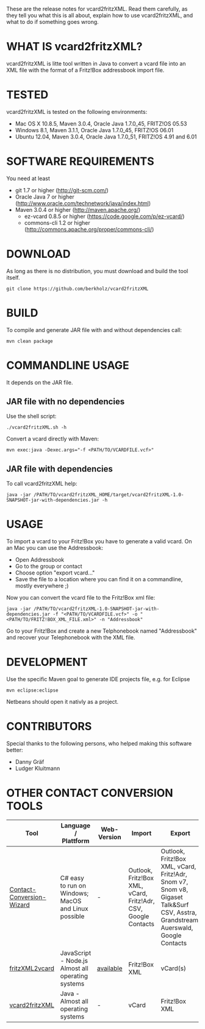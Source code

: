 These are the release notes for vcard2fritzXML.  Read them carefully,
as they tell you what this is all about, explain how to use vcard2fritzXML, 
and what to do if something goes wrong. 

# WHAT IS vcard2fritzXML?

vcard2fritzXML is litte tool written in Java to convert a vcard file into an XML file 
with the format of a Fritz!Box addressbook import file.

# TESTED

vcard2fritzXML is tested on the following environments:
* Mac OS X 10.8.5, Maven 3.0.4, Oracle Java 1.7.0_45, FRITZ!OS 05.53
* Windows 8.1, Maven 3.1.1, Oracle Java 1.7.0_45, FRITZ!OS 06.01
* Ubuntu 12.04, Maven 3.0.4, Oracle Java 1.7.0_51, FRITZ!OS 4.91 and 6.01

# SOFTWARE REQUIREMENTS

You need at least
 * git 1.7 or higher (http://git-scm.com/)
 * Oracle Java 7 or higher (http://www.oracle.com/technetwork/java/index.html)
 * Maven 3.0.4 or higher (http://maven.apache.org/)
   * ez-vcard  0.8.5 or higher (https://code.google.com/p/ez-vcard/)
   * commons-cli 1.2  or higher (http://commons.apache.org/proper/commons-cli/)

# DOWNLOAD

As long as there is no distribution, you must download and build the tool itself.

    git clone https://github.com/berkholz/vcard2fritzXML
    
    
# BUILD

To compile and generate JAR file with and without dependencies call:

	mvn clean package


# COMMANDLINE USAGE

It depends on the JAR file.

## JAR file with no dependencies

Use the shell script:

    ./vcard2fritzXML.sh -h

Convert a vcard directly with Maven:

    mvn exec:java -Dexec.args="-f <PATH/TO/VCARDFILE.vcf>"


## JAR file with dependencies

To call vcard2fritzXML help:
    
    java -jar /PATH/TO/vcard2fritzXML_HOME/target/vcard2fritzXML-1.0-SNAPSHOT-jar-with-dependencies.jar -h


# USAGE
To import a vcard to your Fritz!Box you have to generate a valid vcard. 
On an Mac you can use the Addressbook: 
* Open Addressbook 
* Go to the group or contact 
* Choose option "export vcard..."
* Save the file to a location where you can find it on a commandline, mostly everywhere ;)

Now you can convert the vcard file to the Fritz!Box xml file:

    java -jar /PATH/TO/vcard2fritzXML-1.0-SNAPSHOT-jar-with-dependencies.jar -f "<PATH/TO/VCARDFILE.vcf>" -o "<PATH/TO/FRITZ!BOX_XML_FILE.xml>" -n "Addressbook"

Go to your Fritz!Box and create a new Telphonebook named "Addressbook" and recover your Telephonebook with the XML file.


# DEVELOPMENT

Use the specific Maven goal to generate IDE projects file, e.g. for Eclipse

    mvn eclipse:eclipse

Netbeans should open it nativly as a project.


# CONTRIBUTORS

Special thanks to the following persons, who helped making this software better:
* Danny Gräf
* Ludger Kluitmann

# OTHER CONTACT CONVERSION TOOLS

| Tool                                                                             | Language / Plattform                                          | Web-Version                                  | Import                                                         | Export                                                                                                                             | License |
|----------------------------------------------------------------------------------|-------------------------------------------------------------------------|----------------------------------------------|----------------------------------------------------------------|------------------------------------------------------------------------------------------------------------------------------------|--------|
| [Contact-Conversion-Wizard](https://github.com/Rillke/Contact-Conversion-Wizard) | C# easy to run on Windows; MacOS and Linux possible                      | -                                            | Outlook, Fritz!Box XML, vCard, Fritz!Adr, CSV, Google Contacts | Outlook, Fritz!Box XML, vCard, Fritz!Adr, Snom v7, Snom v8, Gigaset Talk&Surf CSV, Asstra, Grandstream, Auerswald, Google Contacts | GPLv3  |
| [fritzXML2vcard](https://github.com/Rillke/fritzXML2vcard)                       | JavaScript - Node.js Almost all operating systems                        | [available](https://blog.rillke.com/fritzXML2vcard/) | Fritz!Box XML                                                  | vCard(s)                                                                                                                           | MIT    |
| [vcard2fritzXML](https://github.com/berkholz/vcard2fritzXML)                     | Java - Almost all operating systems                                        | -                                            | vCard                                                          | Fritz!Box XML                                                                                                                      | GPLv2  |

